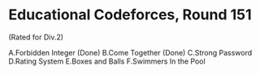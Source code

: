 # Educational Codeforces, Round 151
(Rated for Div.2)

A.Forbidden Integer (Done)
B.Come Together (Done)
C.Strong Password
D.Rating System
E.Boxes and Balls
F.Swimmers In the Pool